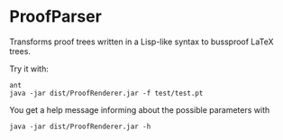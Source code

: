# ProofParser
Transforms proof trees written in a Lisp-like syntax to bussproof LaTeX trees.

Try it with:

    ant
    java -jar dist/ProofRenderer.jar -f test/test.pt
    
You get a help message informing about the possible parameters with

	java -jar dist/ProofRenderer.jar -h
